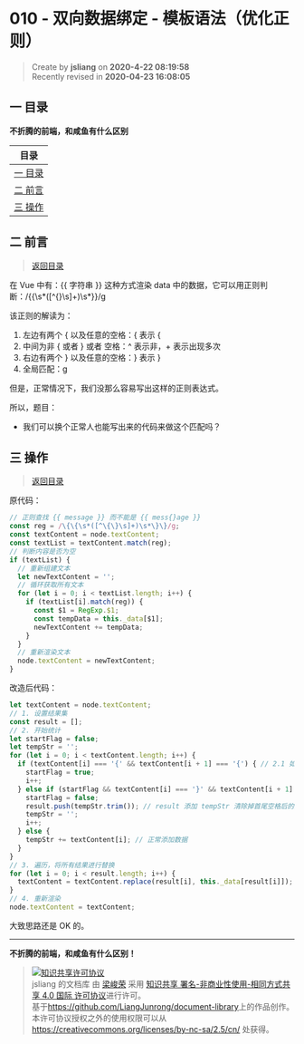 010 - 双向数据绑定 - 模板语法（优化正则）
===

> Create by **jsliang** on **2020-4-22 08:19:58**  
> Recently revised in **2020-04-23 16:08:05**

## <a name="chapter-one" id="chapter-one"></a>一 目录

**不折腾的前端，和咸鱼有什么区别**

| 目录 |
| --- | 
| [一 目录](#chapter-one) | 
| <a name="catalog-chapter-two" id="catalog-chapter-two"></a>[二 前言](#chapter-two) |
| <a name="catalog-chapter-three" id="catalog-chapter-three"></a>[三 操作](#chapter-three) |

## <a name="chapter-two" id="chapter-two"></a>二 前言

> [返回目录](#chapter-one)

在 Vue 中有：{{ 字符串 }} 这种方式渲染 data 中的数据，它可以用正则判断：/\{\{\s*([^\{\}\s]+)\s*\}\}/g

该正则的解读为：

1. 左边有两个 { 以及任意的空格：\{ 表示 {
2. 中间为非 { 或者 } 或者 空格：^ 表示非，+ 表示出现多次
3. 右边有两个 } 以及任意的空格：\} 表示 }
4. 全局匹配：g

但是，正常情况下，我们没那么容易写出这样的正则表达式。

所以，题目：

* 我们可以换个正常人也能写出来的代码来做这个匹配吗？

## <a name="chapter-three" id="chapter-three"></a>三 操作

> [返回目录](#chapter-one)

原代码：

```js
// 正则查找 {{ message }} 而不能是 {{ mess{}age }}
const reg = /\{\{\s*([^\{\}\s]+)\s*\}\}/g;
const textContent = node.textContent;
const textList = textContent.match(reg);
// 判断内容是否为空
if (textList) {
  // 重新组建文本
  let newTextContent = '';
  // 循环获取所有文本
  for (let i = 0; i < textList.length; i++) {
    if (textList[i].match(reg)) {
      const $1 = RegExp.$1;
      const tempData = this._data[$1];
      newTextContent += tempData;
    }
  }
  // 重新渲染文本
  node.textContent = newTextContent;
}
```

改造后代码：

```js
let textContent = node.textContent;
// 1. 设置结果集
const result = [];
// 2. 开始统计
let startFlag = false;
let tempStr = '';
for (let i = 0; i < textContent.length; i++) {
  if (textContent[i] === '{' && textContent[i + 1] === '{') { // 2.1 如果是开头
    startFlag = true;
    i++;
  } else if (startFlag && textContent[i] === '}' && textContent[i + 1] === '}') { // 2.2 如果有开头并且结局一样
    startFlag = false;
    result.push(tempStr.trim()); // result 添加 tempStr 清除掉首尾空格后的数据
    tempStr = '';
    i++;
  } else {
    tempStr += textContent[i]; // 正常添加数据
  }
}
// 3. 遍历，将所有结果进行替换
for (let i = 0; i < result.length; i++) {
  textContent = textContent.replace(result[i], this._data[result[i]]);
}
// 4. 重新渲染
node.textContent = textContent;
```

大致思路还是 OK 的。

---

**不折腾的前端，和咸鱼有什么区别！**

> <a rel="license" href="http://creativecommons.org/licenses/by-nc-sa/4.0/"><img alt="知识共享许可协议" style="border-width:0" src="https://i.creativecommons.org/l/by-nc-sa/4.0/88x31.png" /></a><br /><span xmlns:dct="http://purl.org/dc/terms/" property="dct:title">jsliang 的文档库</span> 由 <a xmlns:cc="http://creativecommons.org/ns#" href="https://github.com/LiangJunrong/document-library" property="cc:attributionName" rel="cc:attributionURL">梁峻荣</a> 采用 <a rel="license" href="http://creativecommons.org/licenses/by-nc-sa/4.0/">知识共享 署名-非商业性使用-相同方式共享 4.0 国际 许可协议</a>进行许可。<br />基于<a xmlns:dct="http://purl.org/dc/terms/" href="https://github.com/LiangJunrong/document-library" rel="dct:source">https://github.com/LiangJunrong/document-library</a>上的作品创作。<br />本许可协议授权之外的使用权限可以从 <a xmlns:cc="http://creativecommons.org/ns#" href="https://creativecommons.org/licenses/by-nc-sa/2.5/cn/" rel="cc:morePermissions">https://creativecommons.org/licenses/by-nc-sa/2.5/cn/</a> 处获得。